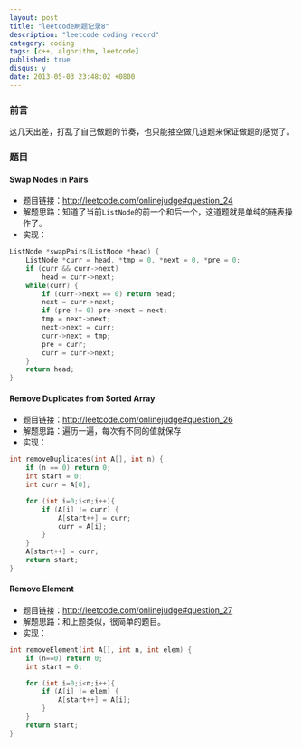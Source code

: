 ```yaml
---
layout: post
title: "leetcode刷题记录8"
description: "leetcode coding record"
category: coding
tags: [c++, algorithm, leetcode]
published: true
disqus: y
date: 2013-05-03 23:48:02 +0800
---
```



### 前言

这几天出差，打乱了自己做题的节奏，也只能抽空做几道题来保证做题的感觉了。

### 题目

#### Swap Nodes in Pairs

- 题目链接：http://leetcode.com/onlinejudge#question_24
- 解题思路：知道了当前`ListNode`的前一个和后一个，这道题就是单纯的链表操作了。
- 实现：

<!--more-->

```cpp
ListNode *swapPairs(ListNode *head) {
    ListNode *curr = head, *tmp = 0, *next = 0, *pre = 0;
    if (curr && curr->next)
        head = curr->next;
    while(curr) {
        if (curr->next == 0) return head;
        next = curr->next;
        if (pre != 0) pre->next = next;
        tmp = next->next;
        next->next = curr;
        curr->next = tmp;
        pre = curr;
        curr = curr->next;
    }
    return head;
}
```

#### Remove Duplicates from Sorted Array

- 题目链接：http://leetcode.com/onlinejudge#question_26
- 解题思路：遍历一遍，每次有不同的值就保存
- 实现：

```cpp
int removeDuplicates(int A[], int n) {
    if (n == 0) return 0;
    int start = 0;
    int curr = A[0];

    for (int i=0;i<n;i++){
        if (A[i] != curr) {
            A[start++] = curr;
            curr = A[i];
        }
    }
    A[start++] = curr;
    return start;
}
```

#### Remove Element

- 题目链接：http://leetcode.com/onlinejudge#question_27
- 解题思路：和上题类似，很简单的题目。
- 实现：

```cpp
int removeElement(int A[], int n, int elem) {
    if (n==0) return 0;
    int start = 0;

    for (int i=0;i<n;i++){
        if (A[i] != elem) {
            A[start++] = A[i];
        }
    }
    return start;
}
```

